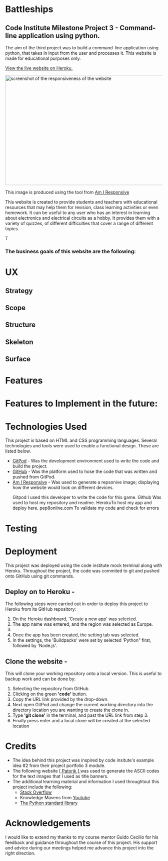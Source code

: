 <h1><strong>Battleships</strong></h1>

<h2>Code Institute Milestone Project 3 -
Command-line application using python.</h2>

<p>
    The aim of the third project was to build a command-line application using python, that takes in
    input from the user and processes it. This website is made for educational purposes only. 
</p>

<a href="https://battleships-milestone-3.herokuapp.com/" target="_blank" >View the live website on Heroku.</a>

<img src="assets/readmeimages/am-i-responsive.png" height="350px" width="600px" alt="screenshot of the responsiveness of the website" >

<p>This image is produced using the tool from <a href="http://ami.responsivedesign.is/#" target="_blank">Am I Responsive</a></p>

<p>This website is created to provide students and teachers with educational resources that may help them for revision, class learning activities or even homework. It can be useful to any user who has an interest in learning about electronics and electrical circuits as a hobby. It provides them with a variety of quizzes, of different difficulties that cover a range of different topics. 
 </p>

T
<h3><strong>The business goals of this website are the following:</strong></h3>

<h1><strong>UX</strong></h1>

<h2><strong>Strategy</strong></h2>


<h2><strong>Scope</strong></h2>


<h2><strong>Structure</strong></h2>


<h2><strong>Skeleton</strong></h2>



<h2><strong>Surface</strong></h2>



<h1><strong>Features</strong></h1>


<h1><strong>Features to Implement in the future:</strong></h1>


<h1><strong>Technologies Used</strong></h1>
This project is based on HTML and CSS programming languages. Several technologies and tools were used to enable a functional design. These are listed below.
<ul>
<li><a href="https://www.gitpod.io/" target="_blank">GitPod</a> - Was the development environment used to write the code and build the project. </li>
<li><a href="https://github.com/" target="_blank">GitHub</a> - Was the platform used to hose the code that was written and pushed from GitPod. </li>
<li><a href="http://ami.responsivedesign.is/" target="_blank">Am I Responsive</a> - Was used to generate a repsonive image; displaying how the website would look on different devices. </li>

Gitpod I used this developer to write the code for this game.
Github Was used to host my repository and readme.
HerokuTo host my app and deploy here.
pep8online.com To validate my code and check for errors
</ul>

<h1><strong>Testing</strong></h1>


<h1><strong>Deployment</strong></h1>
This project was deployed using the code institute mock terminal along with Heroku. Throughout the project, 
the code was commited to git and pushed onto GitHub using git commands.
<br>
<h2>Deploy on to Heroku -</h2>
The following steps were carried out in order to deploy this project to Heroku from its GitHub repository:
<ol>
<li>On the Heroku dashboard, 'Create a new app' was selected. </li>
<li>The app name was entered, and the region was selected as Europe.<li>
<li>Once the app has been created, the setting tab was selected.</li>
<li>In the settings, the 'Buildpacks' were set by selected 'Python" first, followed by 'Node.js'.

</ol>
<h2>Clone the website -</h2>
This will clone your working repository onto a local version. This is useful to backup work and can be done by:
<ol>
<li>Selecting the repository from GitHub.</li>
<li>Clicking on the green <strong>'code'</strong> button.</li>
<li>Copy the URL link provided by the drop-down.</li>
<li>Next open GitPod and change the current working directory into the directory location you are wanting to create the clone in.</li>
<li>Type <strong>'git clone'</strong> in the terminal, and past the URL link from step 3. </li>
<li>Finally press enter and a local clone will be created at the selected location</li>
</ol>

<h1><strong>Credits</strong></h1>
<ul>
    <li>The idea behind this project was inspired by code insitute's example idea #2 from their project portfolio 3 module.</li>
    <li>The following website <a href="https://patorjk.com/software/taag/#p=display&h=1&v=1&f=Doom&t=" target="_blank">
    [ Patorjk ] </a>was used to generate the ASCII codes for the text images that I used as title banners.</li>
    <li>The additional learning material and information I used throughtout this project include the following:
        <ul>
        <li><a href="https://stackoverflow.com/" target="_blank">
            Stack Overflow </a> </li>
        <li>Knowledge Mavens from <a href="https://youtube/tF1WRCrd_HQ" target="_blank">
            Youtube </a></li>
        <li><a href="https://docs.python.org/3/library/" target="_blank">
            The Python standard library </a></li>
        </ul>
    </li>



</ul>

<h1><strong>Acknowledgements</strong></h1>

I would like to extend my thanks to my course mentor Guido Cecilio for his feedback and guidance throughout the course of this project. His support and advice during our meetings helped me advance this project into the right direction. 